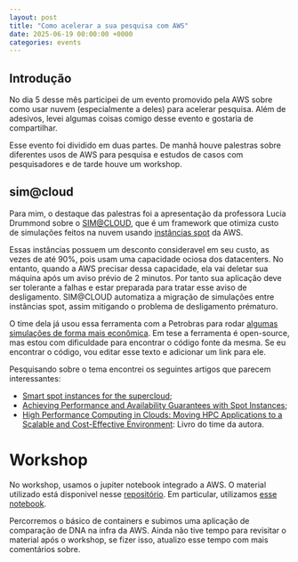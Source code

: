 ```yaml
---
layout: post
title: "Como acelerar a sua pesquisa com AWS"
date: 2025-06-19 00:00:00 +0000
categories: events
---
```


## Introdução

No dia 5 desse mês participei de um evento promovido pela AWS sobre como usar nuvem (especialmente a deles) para acelerar pesquisa.
Além de adesivos, levei algumas coisas comigo desse evento e gostaria de compartilhar.

Esse evento foi dividido em duas partes.
De manhã houve palestras sobre diferentes usos de AWS para pesquisa e estudos de casos com pesquisadores
e de tarde houve um workshop.

## sim@cloud


Para mim, o destaque das palestras foi a apresentação da professora Lucia Drummond sobre o [SIM@CLOUD](https://hal.science/hal-04839966v1/document),
que é um framework que otimiza custo de simulações feitos na nuvem usando [instâncias spot](https://aws.amazon.com/pt/ec2/spot/) da AWS.

Essas instâncias possuem um desconto consideravel em seu custo, as vezes de até 90%, pois usam uma capacidade ociosa dos datacenters.
No entanto, quando a AWS precisar dessa capacidade, ela vai deletar sua máquina após um aviso prévio de 2 minutos.
Por tanto sua aplicação deve ser tolerante a falhas e estar preparada para tratar esse aviso de desligamento.
SIM@CLOUD automatiza a migração de simulações entre instâncias spot, assim mitigando o problema de desligamento prématuro.

O time dela já usou essa ferramenta com a Petrobras para rodar [algumas simulações de forma mais econômica](https://aws.amazon.com/blogs/hpc/petrobras-optimizes-cost-and-capacity-of-hpc-applications-with-amazon-ec2-spot-instances/).
Em tese a ferramenta é open-source, mas estou com dificuldade para encontrar o código fonte da mesma.
Se eu encontrar o código, vou editar esse texto e adicionar um link para ele.

Pesquisando sobre o tema encontrei os seguintes artigos que parecem interessantes:
* [Smart spot instances for the supercloud](https://dl.acm.org/doi/10.1145/2904111.2904114);
* [Achieving Performance and Availability Guarantees with Spot Instances](https://kodu.ut.ee/~dumas/pubs/hpcc2011spot.pdf);
* [High Performance Computing in Clouds: Moving HPC Applications to a Scalable and Cost-Effective Environment](https://www.amazon.com/High-Performance-Computing-Clouds-Cost-Effective/dp/3031297687): Livro do time da autora.


# Workshop

No workshop, usamos o jupiter notebook integrado a AWS.
O material utilizado está disponivel nesse [repositório](https://github.com/aws-samples/aws-research-workshops).
Em particular, utilizamos [esse notebook](https://github.com/aws-samples/aws-research-workshops/tree/mainline/notebooks/container).

Percorremos o básico de containers e subimos uma aplicação de comparação de DNA na infra da AWS.
Ainda não tive tempo para revisitar o material após o workshop, se fizer isso, atualizo esse tempo com mais comentários sobre.
